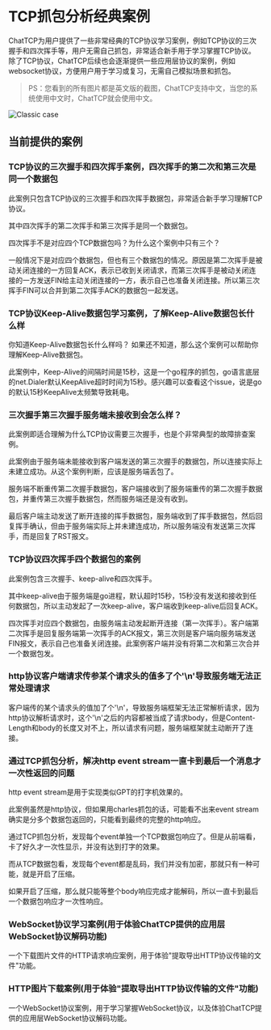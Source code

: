# TCP抓包分析经典案例

ChatTCP为用户提供了一些非常经典的TCP协议学习案例，例如TCP协议的三次握手和四次挥手等，用户无需自己抓包，非常适合新手用于学习掌握TCP协议。
除了TCP协议，ChatTCP后续也会逐渐提供一些应用层协议的案例，例如websocket协议，方便用户用于学习或复习，无需自己模拟场景和抓包。

> PS：您看到的所有图片都是英文版的截图，ChatTCP支持中文，当您的系统使用中文时，ChatTCP就会使用中文。

![Classic case](/images/classic-case/classic-cases.png)

## 当前提供的案例

### TCP协议的三次握手和四次挥手案例，四次挥手的第二次和第三次是同一个数据包

此案例只包含TCP协议的三次握手和四次挥手数据包，非常适合新手学习理解TCP协议。

其中四次挥手的第二次挥手和第三次挥手是同一个数据包。

四次挥手不是对应四个TCP数据包吗？为什么这个案例中只有三个？

一般情况下是对应四个数据包，但也有三个数据包的情况。原因是第二次挥手是被动关闭连接的一方回复ACK，表示已收到关闭请求，而第三次挥手是被动关闭连接的一方发送FIN给主动关闭连接的一方，表示自己也准备关闭连接。所以第三次挥手FIN可以合并到第二次挥手ACK的数据包一起发送。

### TCP协议Keep-Alive数据包学习案例，了解Keep-Alive数据包长什么样

你知道Keep-Alive数据包长什么样吗？ 如果还不知道，那么这个案例可以帮助你理解Keep-Alive数据包。

此案例中，Keep-Alive的间隔时间是15秒，这是一个go程序的抓包，go语言底层的net.Dialer默认KeepAlive超时时间为15秒。感兴趣可以查看这个issue，说是go的默认15秒KeepAlive太频繁导致耗电。

### 三次握手第三次握手服务端未接收到会怎么样？

此案例即适合理解为什么TCP协议需要三次握手，也是个非常典型的故障排查案例。

此案例由于服务端未能接收到客户端发送的第三次握手的数据包，所以连接实际上未建立成功。从这个案例判断，应该是服务端丢包了。

服务端不断重传第二次握手数据包，客户端接收到了服务端重传的第二次握手数据包，并重传第三次握手数据包，然而服务端还是没有收到。

最后客户端主动发送了断开连接的挥手数据包，服务端收到了挥手数据包，然后回复挥手确认，但由于服务端实际上并未建连成功，所以服务端没有发送第三次挥手，而是回复了RST报文。

### TCP协议四次挥手四个数据包的案例

此案例包含三次握手、keep-alive和四次挥手。

其中keep-alive由于服务端是go进程，默认超时15秒，15秒没有发送和接收到任何数据包，所以主动发起了一次keep-alive，客户端收到keep-alive后回复ACK。

四次挥手对应四个数据包，由服务端主动发起断开连接（第一次挥手）。客户端第二次挥手是回复服务端第一次挥手的ACK报文，第三次则是客户端向服务端发送FIN报文，表示自己也准备关闭连接。此案例客户端并没有将第二次和第三次合并一个数据包发。

### http协议客户端请求传参某个请求头的值多了个'\n'导致服务端无法正常处理请求

客户端传的某个请求头的值加了个'\n'，导致服务端框架无法正常解析请求，因为http协议解析请求时，这个'\n'之后的内容都被当成了请求body，但是Content-Length和body的长度又对不上，所以请求有问题，服务端框架就主动断开了连接。

### 通过TCP抓包分析，解决http event stream一直卡到最后一个消息才一次性返回的问题

http event stream是用于实现类似GPT的打字机效果的。

此案例虽然是http协议，但如果用charles抓包的话，可能看不出来event stream确实是分多个数据包返回的，只能看到最终的完整的http响应。

通过TCP抓包分析，发现每个event单独一个TCP数据包响应了。但是从前端看，卡了好久才一次性显示，并没有达到打字的效果。

而从TCP数据包看，发现每个event都是乱码，我们并没有加密，那就只有一种可能，就是开启了压缩。

如果开启了压缩，那么就只能等整个body响应完成才能解码，所以一直卡到最后一个数据包响应才一次性响应。

### WebSocket协议学习案例(用于体验ChatTCP提供的应用层WebSocket协议解码功能)

一个下载图片文件的HTTP请求响应案例，用于体验"提取导出HTTP协议传输的文件"功能。

### HTTP图片下载案例(用于体验"提取导出HTTP协议传输的文件"功能)

一个WebSocket协议案例，用于学习掌握WebSocket协议，以及体验ChatTCP提供的应用层WebSocket协议解码功能。
